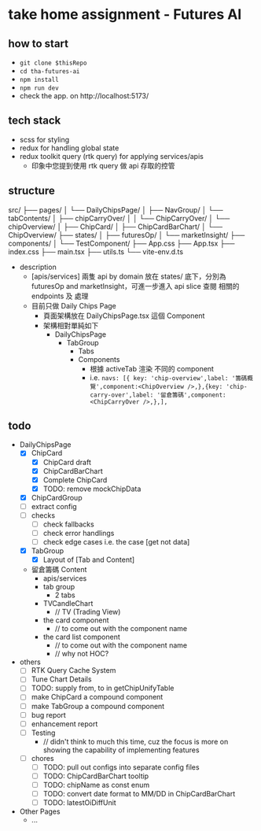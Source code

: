# take home assignment - Futures AI

## how to start
- `git clone $thisRepo`
- `cd tha-futures-ai`
- `npm install`
- `npm run dev`
- check the app. on http://localhost:5173/

## tech stack
- scss for styling
- redux for handling global state
- redux toolkit query (rtk query) for applying services/apis
  - 印象中您提到使用 rtk query 做 api 存取的控管

## structure
src/
├── pages/
│   └── DailyChipsPage/
│       ├── NavGroup/
│       └── tabContents/
│           ├── chipCarryOver/
│           │   └── ChipCarryOver/
│           └── chipOverview/
│               ├── ChipCard/
│               ├── ChipCardBarChart/
│               └── ChipOverview/
├── states/
│   ├── futuresOp/
│   └── marketInsight/
├── components/
│   └── TestComponent/
├── App.css
├── App.tsx
├── index.css
├── main.tsx
├── utils.ts
└── vite-env.d.ts
- description
  - [apis/services] 兩隻 api by domain 放在 states/ 底下，分別為 futuresOp and marketInsight，可進一步進入 api slice 查閱 相關的 endpoints 及 處理
  - 目前只做 Daily Chips Page
    - 頁面架構放在 DailyChipsPage.tsx 這個 Component
    - 架構相對單純如下
      - DailyChipsPage
        - TabGroup
          - Tabs
          - Components
            - 根據 activeTab 渲染 不同的 component
            - i.e. `navs: [{ key: 'chip-overview',label: '籌碼概覽',component:<ChipOverview />,},{key: 'chip-carry-over',label: '留倉籌碼',component: <ChipCarryOver />,},],`

## todo
- DailyChipsPage
  - [x] ChipCard
    - [x] ChipCard draft
    - [x] ChipCardBarChart
    - [x] Complete ChipCard
    - [x] TODO: remove mockChipData
  - [x] ChipCardGroup
  - [ ] extract config
  - [ ] checks
    - [ ] check fallbacks
    - [ ] check error handlings
    - [ ] check edge cases i.e. the case [get not data]
  - [x] TabGroup
    - [x] Layout of [Tab and Content]
  - 留倉籌碼 Content
    - apis/services
    - tab group
      - 2 tabs
    - TVCandleChart
      - // TV (Trading View)
    - the card component 
      - // to come out with the component name
    - the card list component 
      - // to come out with the component name
      - // why not HOC?
- others
  - [ ] RTK Query Cache System
  - [ ] Tune Chart Details
  - [ ] TODO: supply from, to in getChipUnifyTable
  - [ ] make ChipCard a compound component
  - [ ] make TabGroup a compound component
  - [ ] bug report
  - [ ] enhancement report
  - [ ] Testing 
    - // didn't think to much this time, cuz the focus is more on showing the capability of implementing features
  - [ ] chores
    - [ ] TODO: pull out configs into separate config files
    - [ ] TODO: ChipCardBarChart tooltip
    - [ ] TODO: chipName as const enum
    - [ ] TODO: convert date format to MM/DD in ChipCardBarChart
    - [ ] TODO: latestOiDiffUnit
- Other Pages
  - ...
